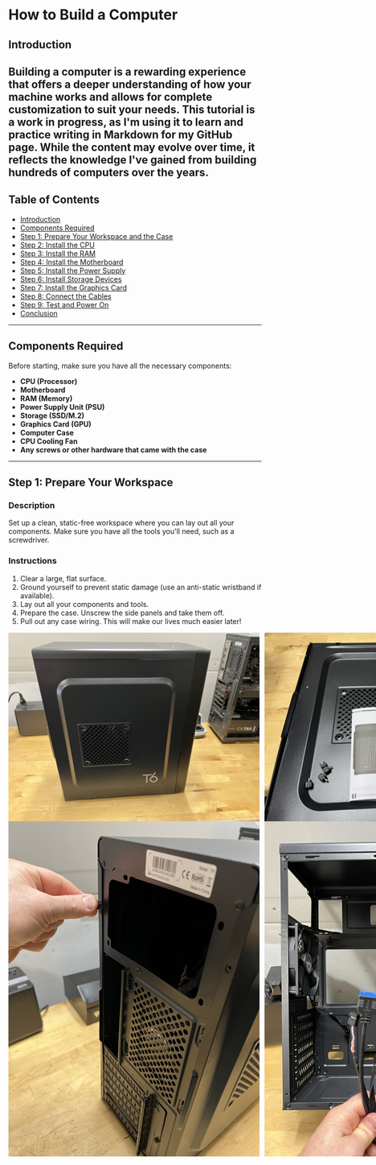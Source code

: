 
# How to Build a Computer

## Introduction
Building a computer is a rewarding experience that offers a deeper understanding of how your machine works and allows for complete customization to suit your needs. 
This tutorial is a work in progress, as I'm using it to learn and practice writing in Markdown for my GitHub page. 
While the content may evolve over time, it reflects the knowledge I've gained from building hundreds of computers over the years.
---

## Table of Contents
- [Introduction](#introduction)
- [Components Required](#components-required)
- [Step 1: Prepare Your Workspace and the Case](#step-1-prepare-your-workspace)
- [Step 2: Install the CPU](#step-2-install-the-cpu)
- [Step 3: Install the RAM](#step-3-install-the-ram)
- [Step 4: Install the Motherboard](#step-4-install-the-motherboard)
- [Step 5: Install the Power Supply](#step-5-install-the-power-supply)
- [Step 6: Install Storage Devices](#step-6-install-storage-devices)
- [Step 7: Install the Graphics Card](#step-7-install-the-graphics-card)
- [Step 8: Connect the Cables](#step-8-connect-the-cables)
- [Step 9: Test and Power On](#step-9-test-and-power-on)
- [Conclusion](#conclusion)

---

## Components Required
Before starting, make sure you have all the necessary components:

- **CPU (Processor)**
- **Motherboard**
- **RAM (Memory)**
- **Power Supply Unit (PSU)**
- **Storage (SSD/M.2)**
- **Graphics Card (GPU)**
- **Computer Case**
- **CPU Cooling Fan**
- **Any screws or other hardware that came with the case**

---

## Step 1: Prepare Your Workspace
### Description
Set up a clean, static-free workspace where you can lay out all your components. Make sure you have all the tools you'll need, such as a screwdriver.



### Instructions
1. Clear a large, flat surface.
2. Ground yourself to prevent static damage (use an anti-static wristband if available).
3. Lay out all your components and tools.
4. Prepare the case. Unscrew the side panels and take them off.
5. Pull out any case wiring. This will make our lives much easier later!

<div style="display: flex;">
    <img src="https://github.com/GSecAwareness/GSecAwareness/blob/main/IMG_0997.JPG" alt="Computer Setup" width="500"/>
    <img src="https://github.com/GSecAwareness/GSecAwareness/blob/main/IMG_0999.JPG" alt="Computer Setup" width="500" style="margin-left: 10px;"/>
</div>
<div style="display: flex;">
    <img src="https://github.com/GSecAwareness/GSecAwareness/blob/main/IMG_0998.JPG" alt="Computer Setup" width="500"/>
    <img src="https://github.com/GSecAwareness/GSecAwareness/blob/main/IMG_1002.JPG" alt="Computer Setup" width="500" style="margin-left: 10px;"/>
</div>


